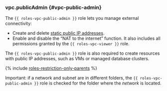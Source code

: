 ### vpc.publicAdmin {#vpc-public-admin}

The `{{ roles-vpc-public-admin }}` role lets you manage external connectivity:

- Create and delete [static public IP addresses](../vpc/concepts/address.md).
- Enable and disable the <q>NAT to the internet</q> function.
It also includes all permissions granted by the `{{ roles-vpc-viewer }}` role.

The `{{ roles-vpc-public-admin }}` role is also required to create resources with public IP addresses, such as VMs or managed database clusters.

{% include [roles-restriction-only-parents](iam/roles-restriction-only-parents.md) %}

Important: if a network and subnet are in different folders, the `{{ roles-vpc-public-admin }}` role is checked for the folder where the _network_ is located.


